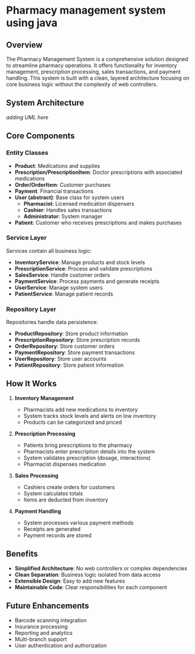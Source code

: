 ﻿# Pharmacy management system using java

## Overview

The Pharmacy Management System is a comprehensive solution designed to streamline pharmacy operations. It offers functionality for inventory management, prescription processing, sales transactions, and payment handling. This system is built with a clean, layered architecture focusing on core business logic without the complexity of web controllers.

## System Architecture

*adding UML here*

## Core Components

### Entity Classes
- **Product**: Medications and supplies
- **Prescription/PrescriptionItem**: Doctor prescriptions with associated medications
- **Order/OrderItem**: Customer purchases
- **Payment**: Financial transactions
- **User (abstract)**: Base class for system users
  - **Pharmacist**: Licensed medication dispensers
  - **Cashier**: Handles sales transactions
  - **Administrator**: System manager
- **Patient**: Customer who receives prescriptions and makes purchases

### Service Layer
Services contain all business logic:
- **InventoryService**: Manage products and stock levels
- **PrescriptionService**: Process and validate prescriptions
- **SalesService**: Handle customer orders
- **PaymentService**: Process payments and generate receipts
- **UserService**: Manage system users
- **PatientService**: Manage patient records

### Repository Layer
Repositories handle data persistence:
- **ProductRepository**: Store product information
- **PrescriptionRepository**: Store prescription records
- **OrderRepository**: Store customer orders
- **PaymentRepository**: Store payment transactions
- **UserRepository**: Store user accounts
- **PatientRepository**: Store patient information

## How It Works

1. **Inventory Management**
   - Pharmacists add new medications to inventory
   - System tracks stock levels and alerts on low inventory
   - Products can be categorized and priced

2. **Prescription Processing**
   - Patients bring prescriptions to the pharmacy
   - Pharmacists enter prescription details into the system
   - System validates prescription (dosage, interactions)
   - Pharmacist dispenses medication

3. **Sales Processing**
   - Cashiers create orders for customers
   - System calculates totals
   - Items are deducted from inventory

4. **Payment Handling**
   - System processes various payment methods
   - Receipts are generated
   - Payment records are stored

## Benefits

- **Simplified Architecture**: No web controllers or complex dependencies
- **Clean Separation**: Business logic isolated from data access
- **Extensible Design**: Easy to add new features
- **Maintainable Code**: Clear responsibilities for each component

## Future Enhancements

- Barcode scanning integration
- Insurance processing
- Reporting and analytics
- Multi-branch support
- User authentication and authorization
